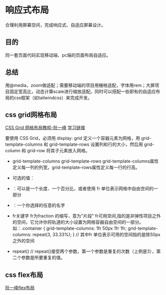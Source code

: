 # 响应式布局
  合理利用屏幕空间，完成响应式、自适应屏幕设计。
## 目的
  同一套页面代码实现移动端、pc端的页面布局自适应。
## 总结
  用@media，zoom做适配；需要移动端的项目用栅格适配，字体用rem；大屏项目固定宽高比，动态计算scale进行缩放适配。同时可以搭配一些即有的自适应布局的css框架（如tailwindcss）来完成开发。

## css grid网格布局
[CSS Grid 网格布局教程-阮一峰](https://www.ruanyifeng.com/blog/2019/03/grid-layout-tutorial.html)
[学习链接](https://juejin.cn/post/7208484366955085883?searchId=20231116153849D49FB32B2AA2461CFB23)

要使用 CSS Grid，必须用 display: grid 定义一个容器元素为网格，用 grid-template-columns 和 grid-template-rows 设置列和行的大小，然后用 grid-column 和 grid-row 将其子元素放入网格。

- grid-template-columns grid-template-rows
  grid-template-columns属性定义每一列的列宽，grid-template-rows属性定义每一行的行高。
 - 可选的值：

  - <track-size>：可以是一个长度、一个百分比，或者使用 fr 单位表示网格中自由空间的一部分
  - <line-name>：一个你选择的任意的名字

  - fr关键字
    fr为fraction 的缩写，意为"片段"
    fr可用空间,指的是非弹性项目之外的空间，它允许你将轨道的大小设置为网格容器自由空间的一部分。
    如：.container {
        grid-template-columns: 1fr 50px 1fr 1fr;
        grid-template-columns: repeat(3, 33.33%);
      } 
      // 其中fr 单位表示可用的空间指的是除50px之外的空间
  - repeat()
      // repeat()接受两个参数，第一个参数是重复的次数（上例是3），第二个参数是所要重复的值。

## css flex布局
[阮一峰flex布局](https://www.ruanyifeng.com/blog/2015/07/flex-grammar.html)